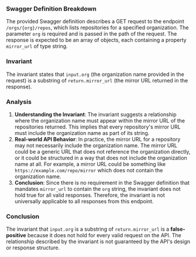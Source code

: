 ### Swagger Definition Breakdown
The provided Swagger definition describes a GET request to the endpoint `/orgs/{org}/repos`, which lists repositories for a specified organization. The parameter `org` is required and is passed in the path of the request. The response is expected to be an array of objects, each containing a property `mirror_url` of type string.

### Invariant
The invariant states that `input.org` (the organization name provided in the request) is a substring of `return.mirror_url` (the mirror URL returned in the response).

### Analysis
1. **Understanding the Invariant**: The invariant suggests a relationship where the organization name must appear within the mirror URL of the repositories returned. This implies that every repository's mirror URL must include the organization name as part of its string.
2. **Real-world API Behavior**: In practice, the mirror URL for a repository may not necessarily include the organization name. The mirror URL could be a generic URL that does not reference the organization directly, or it could be structured in a way that does not include the organization name at all. For example, a mirror URL could be something like `https://example.com/repo/mirror` which does not contain the organization name.
3. **Conclusion**: Since there is no requirement in the Swagger definition that mandates `mirror_url` to contain the `org` string, the invariant does not hold true for all valid responses. Therefore, the invariant is not universally applicable to all responses from this endpoint.

### Conclusion
The invariant that `input.org` is a substring of `return.mirror_url` is a **false-positive** because it does not hold for every valid request on the API. The relationship described by the invariant is not guaranteed by the API's design or response structure.
